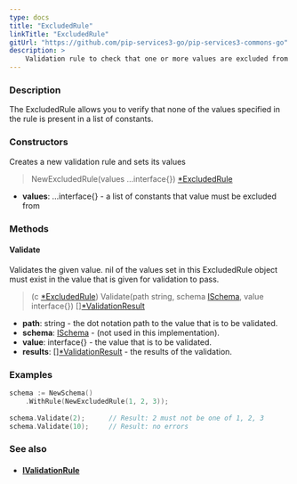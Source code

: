 ```yaml
---
type: docs
title: "ExcludedRule"
linkTitle: "ExcludedRule"
gitUrl: "https://github.com/pip-services3-go/pip-services3-commons-go"
description: >
    Validation rule to check that one or more values are excluded from the list of constants.
---
```



### Description

The ExcludedRule allows you to verify that none of the values specified in the rule is present in a list of constants.

### Constructors
Creates a new validation rule and sets its values

> NewExcludedRule(values ...interface{}) [*ExcludedRule]()

- **values**: ...interface{} - a list of constants that value must be excluded from

### Methods

#### Validate
Validates the given value. nil of the values set in this ExcludedRule object must exist 
in the value that is given for validation to pass.

> (c [*ExcludedRule]()) Validate(path string, schema [ISchema](../ischema), value interface{}) [][*ValidationResult](../validation_result)

- **path**: string - the dot notation path to the value that is to be validated.
- **schema**: [ISchema](../ischema) - (not used in this implementation).
- **value**: interface{} - the value that is to be validated.
- **results**: [][*ValidationResult](../validation_result) - the results of the validation.

### Examples

```go
schema := NewSchema()
    .WithRule(NewExcludedRule(1, 2, 3));
 
schema.Validate(2);      // Result: 2 must not be one of 1, 2, 3
schema.Validate(10);     // Result: no errors

```

### See also
- #### [IValidationRule](../ivalidation_rule)
